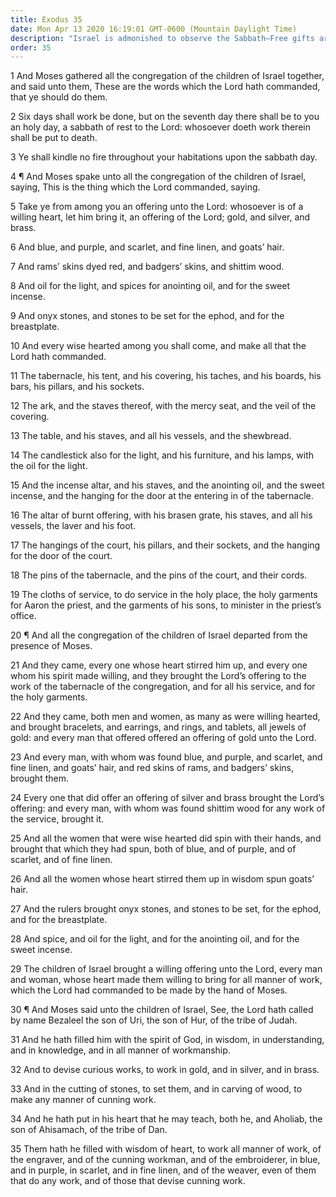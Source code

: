 ```yaml
---
title: Exodus 35
date: Mon Apr 13 2020 16:19:01 GMT-0600 (Mountain Daylight Time)
description: "Israel is admonished to observe the Sabbath—Free gifts are offered for the tabernacle—The calls and inspiration of certain artisans are confirmed."
order: 35
---
```


1 And Moses gathered all the congregation of the children of Israel together, and said unto them, These are the words which the Lord hath commanded, that ye should do them.

2 Six days shall work be done, but on the seventh day there shall be to you an holy day, a sabbath of rest to the Lord: whosoever doeth work therein shall be put to death.

3 Ye shall kindle no fire throughout your habitations upon the sabbath day.

4 ¶ And Moses spake unto all the congregation of the children of Israel, saying, This is the thing which the Lord commanded, saying.

5 Take ye from among you an offering unto the Lord: whosoever is of a willing heart, let him bring it, an offering of the Lord; gold, and silver, and brass.

6 And blue, and purple, and scarlet, and fine linen, and goats’ hair.

7 And rams’ skins dyed red, and badgers’ skins, and shittim wood.

8 And oil for the light, and spices for anointing oil, and for the sweet incense.

9 And onyx stones, and stones to be set for the ephod, and for the breastplate.

10 And every wise hearted among you shall come, and make all that the Lord hath commanded.

11 The tabernacle, his tent, and his covering, his taches, and his boards, his bars, his pillars, and his sockets.

12 The ark, and the staves thereof, with the mercy seat, and the veil of the covering.

13 The table, and his staves, and all his vessels, and the shewbread.

14 The candlestick also for the light, and his furniture, and his lamps, with the oil for the light.

15 And the incense altar, and his staves, and the anointing oil, and the sweet incense, and the hanging for the door at the entering in of the tabernacle.

16 The altar of burnt offering, with his brasen grate, his staves, and all his vessels, the laver and his foot.

17 The hangings of the court, his pillars, and their sockets, and the hanging for the door of the court.

18 The pins of the tabernacle, and the pins of the court, and their cords.

19 The cloths of service, to do service in the holy place, the holy garments for Aaron the priest, and the garments of his sons, to minister in the priest’s office.

20 ¶ And all the congregation of the children of Israel departed from the presence of Moses.

21 And they came, every one whose heart stirred him up, and every one whom his spirit made willing, and they brought the Lord’s offering to the work of the tabernacle of the congregation, and for all his service, and for the holy garments.

22 And they came, both men and women, as many as were willing hearted, and brought bracelets, and earrings, and rings, and tablets, all jewels of gold: and every man that offered offered an offering of gold unto the Lord.

23 And every man, with whom was found blue, and purple, and scarlet, and fine linen, and goats’ hair, and red skins of rams, and badgers’ skins, brought them.

24 Every one that did offer an offering of silver and brass brought the Lord’s offering: and every man, with whom was found shittim wood for any work of the service, brought it.

25 And all the women that were wise hearted did spin with their hands, and brought that which they had spun, both of blue, and of purple, and of scarlet, and of fine linen.

26 And all the women whose heart stirred them up in wisdom spun goats’ hair.

27 And the rulers brought onyx stones, and stones to be set, for the ephod, and for the breastplate.

28 And spice, and oil for the light, and for the anointing oil, and for the sweet incense.

29 The children of Israel brought a willing offering unto the Lord, every man and woman, whose heart made them willing to bring for all manner of work, which the Lord had commanded to be made by the hand of Moses.

30 ¶ And Moses said unto the children of Israel, See, the Lord hath called by name Bezaleel the son of Uri, the son of Hur, of the tribe of Judah.

31 And he hath filled him with the spirit of God, in wisdom, in understanding, and in knowledge, and in all manner of workmanship.

32 And to devise curious works, to work in gold, and in silver, and in brass.

33 And in the cutting of stones, to set them, and in carving of wood, to make any manner of cunning work.

34 And he hath put in his heart that he may teach, both he, and Aholiab, the son of Ahisamach, of the tribe of Dan.

35 Them hath he filled with wisdom of heart, to work all manner of work, of the engraver, and of the cunning workman, and of the embroiderer, in blue, and in purple, in scarlet, and in fine linen, and of the weaver, even of them that do any work, and of those that devise cunning work.
